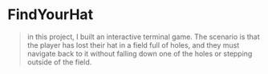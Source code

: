 # FindYourHat
>in this project, I built an interactive terminal game. The scenario is that the player has lost their hat in a field full of holes, and they must navigate back to it without falling down one of the holes or stepping outside of the field.
